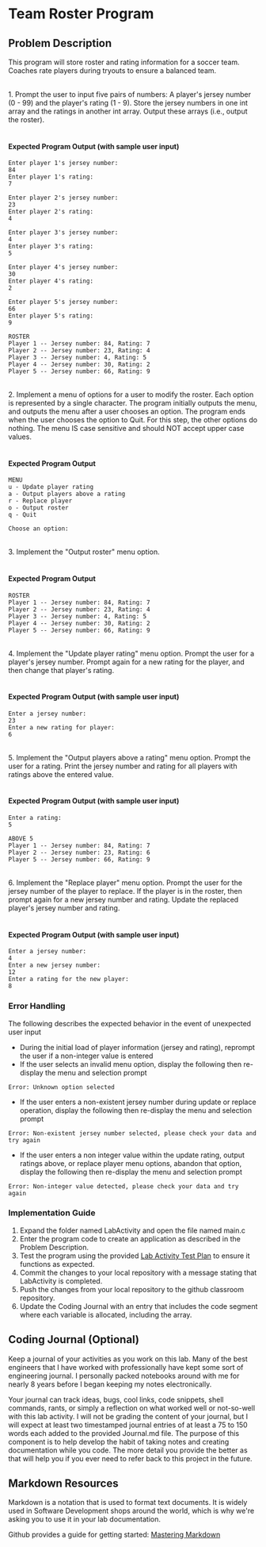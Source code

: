 # Team Roster Program
## Problem Description
This program will store roster and rating information for a soccer team. Coaches rate players during tryouts to ensure a balanced team.

<br />
1.  Prompt the user to input five pairs of numbers: A player's jersey number (0 - 99) and the player's rating (1 - 9). Store the jersey numbers in one int array and the ratings in another int array. Output these arrays (i.e., output the roster).  
<br /><br />

#### Expected Program Output (with sample user input)
```
Enter player 1's jersey number:
84
Enter player 1's rating:
7

Enter player 2's jersey number:
23
Enter player 2's rating:
4

Enter player 3's jersey number:
4
Enter player 3's rating:
5

Enter player 4's jersey number:
30
Enter player 4's rating:
2

Enter player 5's jersey number:
66
Enter player 5's rating:
9

ROSTER
Player 1 -- Jersey number: 84, Rating: 7
Player 2 -- Jersey number: 23, Rating: 4
Player 3 -- Jersey number: 4, Rating: 5
Player 4 -- Jersey number: 30, Rating: 2
Player 5 -- Jersey number: 66, Rating: 9
```

<br />
2. Implement a menu of options for a user to modify the roster. Each option is represented by a single character. The program initially outputs the menu, and outputs the menu after a user chooses an option.  The program ends when the user chooses the option to Quit. For this step, the other options do nothing. The menu IS case sensitive and should NOT accept upper case values.
<br /><br />

#### Expected Program Output
```
MENU
u - Update player rating
a - Output players above a rating
r - Replace player
o - Output roster
q - Quit

Choose an option:
```
<br />
3.  Implement the "Output roster" menu option. 
<br /><br />

#### Expected Program Output
```
ROSTER
Player 1 -- Jersey number: 84, Rating: 7
Player 2 -- Jersey number: 23, Rating: 4
Player 3 -- Jersey number: 4, Rating: 5
Player 4 -- Jersey number: 30, Rating: 2
Player 5 -- Jersey number: 66, Rating: 9
```
<br />
4. Implement the "Update player rating" menu option. Prompt the user for a player's jersey number. Prompt again for a new rating for the player, and then change that player's rating. 
<br /><br />

#### Expected Program Output (with sample user input)
```
Enter a jersey number:
23
Enter a new rating for player:
6
```
<br />
5. Implement the "Output players above a rating" menu option. Prompt the user for a rating. Print the jersey number and rating for all players  with ratings above the entered value. 
<br /><br />

#### Expected Program Output (with sample user input)
```
Enter a rating:
5

ABOVE 5
Player 1 -- Jersey number: 84, Rating: 7
Player 2 -- Jersey number: 23, Rating: 6
Player 5 -- Jersey number: 66, Rating: 9

```

<br />
6. Implement the "Replace player" menu option. Prompt the user for the jersey number of the player to replace. If the player is in the roster, then prompt again for a new jersey number and rating. Update the replaced player's jersey number and rating. 
<br /><br />

#### Expected Program Output (with sample user input)
```
Enter a jersey number:
4
Enter a new jersey number:
12
Enter a rating for the new player:
8
```

### Error Handling
The following describes the expected behavior in the event of unexpected user input
- During the initial load of player information (jersey and rating), reprompt the user if a non-integer value is entered
- If the user selects an invalid menu option, display the following then re-display the menu and selection prompt
```
Error: Unknown option selected
```
- If the user enters a non-existent jersey number during update or replace operation, display the following then re-display the menu and selection prompt
```
Error: Non-existent jersey number selected, please check your data and try again
```
- If the user enters a non integer value within the update rating, output ratings above, or replace player menu options, abandon that option, display the following then re-display the menu and selection prompt
```
Error: Non-integer value detected, please check your data and try again
```

### Implementation Guide
1. Expand the folder named LabActivity and open the file named main.c
2. Enter the program code to create an application as described in the Problem Description.
3. Test the program using the provided [Lab Activity Test Plan](LabActivityTestPlan.md) to ensure it functions as expected.
4. Commit the changes to your local repository with a message stating that LabActivity is completed.
5. Push the changes from your local repository to the github classroom repository.
6. Update the Coding Journal with an entry that includes the code segment where each variable is allocated, including the array.

## Coding Journal (Optional)
Keep a journal of your activities as you work on this lab. Many of the best engineers that I have worked with professionally have kept some sort of engineering journal. I personally packed notebooks around with me for nearly 8 years before I began keeping my notes electronically.   

Your journal can track ideas, bugs, cool links, code snippets, shell commands, rants, or simply a reflection on what worked well or not-so-well with this lab activity. I will not be grading the content of your journal, but I will expect at least two timestamped journal entries of at least a 75 to 150 words each added to the provided Journal.md file.  The purpose of this component is to help develop the habit of taking notes and creating documentation while you code. The more detail you provide the better as that will help you if you ever need to refer back to this project in the future.

## Markdown Resources
Markdown is a notation that is used to format text documents.  It is widely used in Software Development shops around the world, which is why we're asking you to use it in your lab documentation.  

Github provides a guide for getting started:  [Mastering Markdown](https://guides.github.com/features/mastering-markdown/)
